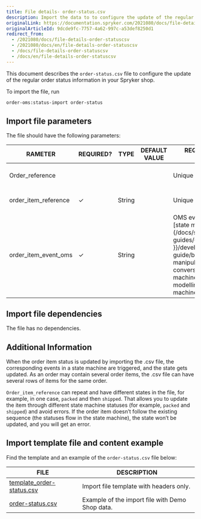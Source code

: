 ```yaml
---
title: File details- order-status.csv
description: Import the data to to configure the update of the regular order status information
originalLink: https://documentation.spryker.com/2021080/docs/file-details-order-statuscsv
originalArticleId: 9dcde9fc-7757-4a62-997c-a53def8250d1
redirect_from:
  - /2021080/docs/file-details-order-statuscsv
  - /2021080/docs/en/file-details-order-statuscsv
  - /docs/file-details-order-statuscsv
  - /docs/en/file-details-order-statuscsv
---
```


This document describes the `order-status.csv` file to configure the update of the regular order status information in your Spryker shop.

To import the file, run
```bash
order-oms:status-import order-status
```

## Import file parameters

The file should have the following parameters:

| RAMETER | REQUIRED? | TYPE | DEFAULT VALUE | REQUIREMENTS OR COMMENTS | DESCRIPTION |
|-|-|-|-|-|-|
| Order_reference |   |   |   | Unique | Identifier of the order in the system. |
| order_item_reference | &check; | String |   | Unique | Identifier of the  item in the order. |
| order_item_event_oms | &check; | String |   | OMS events depend on the  [state machine](/docs/scos/dev/developer-guides/{{ page.version }}/development-guide/back-end/data-manipulation/datapayload-conversion/state-machine/order-process-modelling-via-state-machines.html) configured. | Desired order item state. Only this parameter is updated in the database |

## Import file dependencies
The file has no dependencies.

## Additional Information
When the order item status is updated by importing the .csv file, the corresponding events in a state machine are triggered, and the state gets updated. As an order may contain several order items, the .csv file can have several rows of items for the same order.

`Order_item_reference` can repeat and have different states in the file, for example, in one case, `packed` and then `shipped`. That allows you to update the item through different state machine statuses (for example, `packed` and `shipped`) and avoid errors. If the order item doesn’t follow the existing sequence (the statuses flow in the state machine), the state won’t be updated, and you will get an error.

## Import template file and content example

Find the template and an example of the `order-status.csv` file below:

| FILE | DESCRIPTION |
|-|-|
| [template_order-status.csv](https://spryker.s3.eu-central-1.amazonaws.com/docs/Developer+Guide/Back-End/Data+Manipulation/Data+Ingestion/Data+Import/Data+Import+Categories/Commerce+Setup/template_order-status.csv) | Import file template with headers only. |
| [order-status.csv](https://spryker.s3.eu-central-1.amazonaws.com/docs/Developer+Guide/Back-End/Data+Manipulation/Data+Ingestion/Data+Import/Data+Import+Categories/Commerce+Setup/order-status.csv)| Example of the import file with Demo Shop data. |
